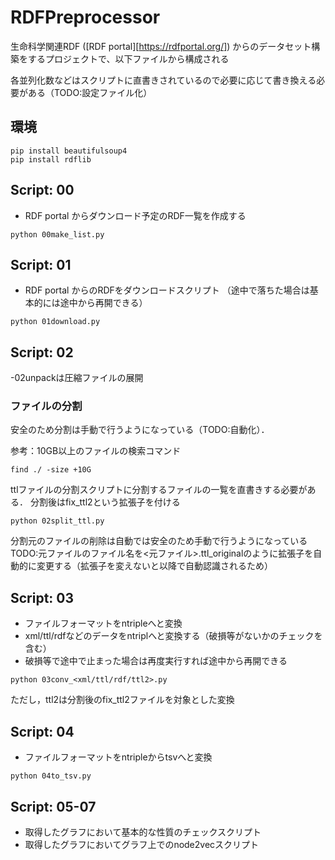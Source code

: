# RDFPreprocessor
生命科学関連RDF ([RDF portal][https://rdfportal.org/]) からのデータセット構築をするプロジェクトで、以下ファイルから構成される

各並列化数などはスクリプトに直書きされているので必要に応じて書き換える必要がある（TODO:設定ファイル化）

## 環境
```
pip install beautifulsoup4
pip install rdflib
```

## Script: 00
- RDF portal からダウンロード予定のRDF一覧を作成する

```
python 00make_list.py
```

## Script: 01 
- RDF portal からのRDFをダウンロードスクリプト
（途中で落ちた場合は基本的には途中から再開できる）

```
python 01download.py 
```

## Script: 02
-02unpackは圧縮ファイルの展開
### ファイルの分割
安全のため分割は手動で行うようになっている（TODO:自動化）．

参考：10GB以上のファイルの検索コマンド
```
find ./ -size +10G
```

ttlファイルの分割スクリプトに分割するファイルの一覧を直書きする必要がある．
分割後はfix_ttl2という拡張子を付ける

```
python 02split_ttl.py
```

分割元のファイルの削除は自動では安全のため手動で行うようになっている
TODO:元ファイルのファイル名を<元ファイル>.ttl_originalのように拡張子を自動的に変更する（拡張子を変えないと以降で自動認識されるため）

## Script: 03
- ファイルフォーマットをntripleへと変換
- xml/ttl/rdfなどのデータをntriplへと変換する（破損等がないかのチェックを含む）
- 破損等で途中で止まった場合は再度実行すれば途中から再開できる
```
python 03conv_<xml/ttl/rdf/ttl2>.py
```
ただし，ttl2は分割後のfix_ttl2ファイルを対象とした変換

## Script: 04
- ファイルフォーマットをntripleからtsvへと変換
```
python 04to_tsv.py
```

## Script: 05-07
- 取得したグラフにおいて基本的な性質のチェックスクリプト
- 取得したグラフにおいてグラフ上でのnode2vecスクリプト

